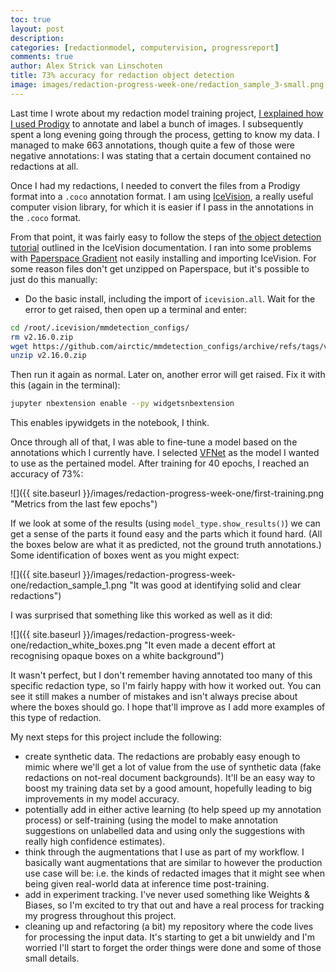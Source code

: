 ```yaml
---
toc: true
layout: post
description:
categories: [redactionmodel, computervision, progressreport]
comments: true
author: Alex Strick van Linschoten
title: 73% accuracy for redaction object detection
image: images/redaction-progress-week-one/redaction_sample_3-small.png
---
```


Last time I wrote about my redaction model training project, [I explained how I used Prodigy](https://mlops.systems/redactionmodel/computervision/datalabelling/2021/11/29/prodigy-object-detection-training.html) to annotate and label a bunch of images. I subsequently spent a long evening going through the process, getting to know my data. I managed to make 663 annotations, though quite a few of those were negative annotations: I was stating that a certain document contained no redactions at all.

Once I had my redactions, I needed to convert the files from a Prodigy format into a `.coco` annotation format. I am using [IceVision](https://airctic.com/), a really useful computer vision library, for which it is easier if I pass in the annotations in the `.coco` format.

From that point, it was fairly easy to follow the steps of [the object detection tutorial](https://airctic.com/0.11.0/getting_started_object_detection/) outlined in the IceVision documentation. I ran into some problems with [Paperspace Gradient](https://gradient.run/) not easily installing and importing IceVision. For some reason files don't get unzipped on Paperspace, but it's possible to just do this manually:

- Do the basic install, including the import of `icevision.all`. Wait for the error to get raised, then open up a terminal and enter:

```bash
cd /root/.icevision/mmdetection_configs/
rm v2.16.0.zip
wget https://github.com/airctic/mmdetection_configs/archive/refs/tags/v2.16.0.zip
unzip v2.16.0.zip
```

Then run it again as normal. Later on, another error will get raised. Fix it with this (again in the terminal):

```bash
jupyter nbextension enable --py widgetsnbextension
```

This enables ipywidgets in the notebook, I think.

Once through all of that, I was able to fine-tune a model based on the annotations which I currently have. I selected [VFNet](https://mlops.systems/redactionmodel/computervision/2021/11/30/vfnet-basics.html) as the model I wanted to use as the pertained model. After training for 40 epochs, I reached an accuracy of 73%:

![]({{ site.baseurl }}/images/redaction-progress-week-one/first-training.png "Metrics from the last few epochs")

If we look at some of the results (using `model_type.show_results()`) we can get a sense of the parts it found easy and the parts which it found hard. (All the boxes below are what it as predicted, not the ground truth annotations.) Some identification of boxes went as you might expect:

![]({{ site.baseurl }}/images/redaction-progress-week-one/redaction_sample_1.png "It was good at identifying solid and clear redactions")

I was surprised that something like this worked as well as it did:

![]({{ site.baseurl }}/images/redaction-progress-week-one/redaction_white_boxes.png "It even made a decent effort at recognising opaque boxes on a white background")

It wasn't perfect, but I don't remember having annotated too many of this specific redaction type, so I'm fairly happy with how it worked out. You can see it still makes a number of mistakes and isn't always precise about where the boxes should go. I hope that'll improve as I add more examples of this type of redaction.

My next steps for this project include the following:

- create synthetic data. The redactions are probably easy enough to mimic where we'll get a lot of value from the use of synthetic data (fake redactions on not-real document backgrounds). It'll be an easy way to boost my training data set by a good amount, hopefully leading to big improvements in my model accuracy.
- potentially add in either active learning (to help speed up my annotation process) or self-training (using the model to make annotation suggestions on unlabelled data and using only the suggestions with really high confidence estimates).
- think through the augmentations that I use as part of my workflow. I basically want augmentations that are similar to however the production use case will be: i.e. the kinds of redacted images that it might see when being given real-world data at inference time post-training.
- add in experiment tracking. I've never used something like Weights & Biases, so I'm excited to try that out and have a real process for tracking my progress throughout this project.
- cleaning up and refactoring (a bit) my repository where the code lives for processing the input data. It's starting to get a bit unwieldy and I'm worried I'll start to forget the order things were done and some of those small details.